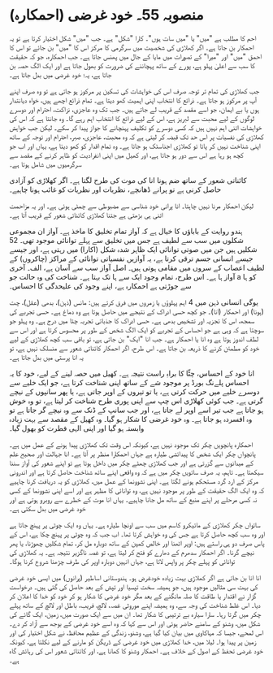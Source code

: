 # منصوبہ 55۔ خود غرضی (احمکارہ)

احم کا مطلب ہے "میں" یا "میں سات ہوں"۔ کارا "شکل" ہے۔ جب "میں" شکل اختیار کرتا ہے تو یہ احمکار بن جاتا ہے۔ اگر کھلاڑی کی شخصیت میں سرگرمی کا مرکز اس کا "میں" بن جائے تو اس کا احمق "میں" اور "میرا" کے تصورات میں مایا کے جال میں پھنس جاتا ہے۔ جب احمکارہ، جو کہ حقیقت کا سب سے اعلیٰ پہلو ہے، پورے کے ساتھ پہچاننے کی ضرورت کو بھول جاتا ہے اور ایک الگ حصہ بن جاتا ہے، یہ؛ خود غرضی میں بدل جاتا ہے۔

جب کھلاڑی کی تمام تر توجہ صرف اس کی خواہشات کی تسکین پر مرکوز ہو جاتی ہے تو وہ صرف اپنے آپ پر مرکوز ہو جاتا ہے۔ ذرائع کا انتخاب اپنی اہمیت کھو دیتا ہے۔ تمام ذرائع اچھے ہیں، خواہ دیانتدار ہوں یا بے ایمان، جو اسے مقصد کے قریب لے جاتے ہیں۔ جب تک وہ عاجزی، نزاکت، احترام اور دوسرے لوگوں کے لیے محبت سے لبریز ہے، اس کے لیے ذرائع کا انتخاب اہم رہے گا۔ وہ جانتا ہے کہ اس کی خواہشات اتنی اہم نہیں ہیں کہ کسی دوسرے کو تکلیف پہنچانے کا جواز پیدا کر سکے۔ لیکن جب خواہش کھلاڑی کی نفسیات پر اس حد تک قبضہ کر لیتی ہے کہ وہ محبت، عاجزی، صبر، احترام اور توجہ کے ساتھ اپنی شناخت نہیں کر پاتا تو کھلاڑی اجناسٹک ہو جاتا ہے۔ وہ تمام اقدار کو کھو دیتا ہے، یہاں اور اب جو کچھ ہو رہا ہے اس سے دور ہو جاتا ہے، اور کھیل میں اپنی انفرادیت کو ظاہر کرنے کے مقصد سے سرگرمیوں میں شامل ہوتا ہے۔

کائناتی شعور کے ساتھ ضم ہونا انا کی موت کی طرح لگتا ہے۔ اگر کھلاڑی کو آزادی حاصل کرنی ہے تو پرانے ڈھانچے، نظریات اور نظریات کو غائب ہونا چاہیے۔

لیکن احمکار مرنا نہیں چاہتا۔ انا پرانی خود شناسی سے مضبوطی سے چمٹی ہوئی ہے۔ اور یہ مزاحمت اتنی ہی بڑھتی ہے جتنا کھلاڑی کائناتی شعور کے قریب آتا ہے۔

ہندو روایت کے باباؤں کا خیال ہے کہ آواز تمام تخلیق کا ماخذ ہے۔ آواز ان مجموعی شکلوں میں سب سے لطیف ہے جس میں تخلیق سے پہلے توانائی موجود تھی۔ 52 شکلیں ہیں جن میں صوتی توانائی ایک ظاہر شدہ شکل (اکارا) میں رہتی ہے، اور جیسے جیسے انسانی جسم ترقی کرتا ہے، یہ آوازیں نفسیاتی توانائی کے مراکز (چاکروں) کے لطیف اعصاب کے سروں میں مقامی ہوتی ہیں۔ اصل آواز سب سے آسان ہے، الف۔ آخری آواز ہا ہے۔ اس طرح، تمام وجود ایک سے ہا تک بہتا ہے۔ شناخت کی وہ حالت جو a کو ہا سے جوڑتی ہے احمکارہ ہے، اپنے وجود کی علیحدگی کا احساس۔

یوگی انسانی ذہن میں 4 اہم پہلوؤں یا زمروں میں فرق کرتے ہیں: مانس (ذہن)، بدھی (عقل)، چت (ہونا) اور احمکار (انا)۔ جو کچھ حسی ادراک کے نتیجے میں حاصل ہوتا ہے وہ دماغ ہے۔ حسی تجربے کی سمجھ، اس کا تجزیہ اور تشخیص بدھی ہے۔ حسی ادراک کا جذباتی تجربہ چٹا میں درج ہے۔ وہ پہلو جو سوچتا ہے کہ وہی ہے جو احساس کے تجربے کو ایک الگ شخص کے طور پر محسوس کرتا ہے اور اس سے لطف اندوز ہوتا ہے وہ انا یا احمکار ہے۔ جب انا "ایک" بن جاتی ہے، تو باقی سب کچھ کھلاڑی کے لیے خود کو مطمئن کرنے کا ذریعہ بن جاتا ہے۔ اس طرح، اگر احمکار کائناتی شعور سے منسلک نہیں ہے، تو یہ انا پرستی میں بدل جاتا ہے۔

انا خود کے احساس، چٹّا کا براہِ راست نتیجہ ہے۔ کھیل میں حصہ لینے کے لیے، خود کا یہ احساس پلےنگ بورڈ پر موجود شے کے ساتھ اپنی شناخت کرتا ہے، جو ایک خلیے سے دوسرے خلیے میں حرکت کرتی ہے، یا تو تیروں کے اوپر جاتی ہے، یا پھر سانپوں کے نیچے گرتی ہے۔ جب کوئی کھلاڑی اس چپ سے اپنی پوری طرح شناخت کر لیتا ہے، تو وہ خوش ہو جاتا ہے جب تیر اسے اوپر لے جاتا ہے، اور جب سانپ کے ڈنک سے وہ نیچے گر جاتا ہے تو وہ افسردہ ہو جاتا ہے۔ وہ خود غرضی کا شکار ہو گیا۔ وہ کھیل کے مقصد سے بہت زیادہ وابستہ ہو گیا اور اپنی الہی فطرت کو بھول گیا۔

احمکارہ پانچویں چکر تک موجود نہیں ہے، کیونکہ اس وقت تک کھلاڑی پیدا ہونے کے عمل میں ہے۔ پانچواں چکر ایک شخص کا پیدائشی طیارہ ہے جہاں احمکارا منظر پر آتا ہے۔ انا جہالت اور صحیح علم کے میدانوں سے گزرتی ہے اور جب کھلاڑی چھٹے چکر میں داخل ہوتا ہے تو اپنے شعور کی آواز سننا سیکھتا ہے۔ تاہم، یہ صرف ساتویں چکر میں ہے کہ وہ واقعی اپنے ساتھ شناخت حاصل کرتا ہے اور اندرونی مرکز کے ارد گرد مستحکم ہونے لگتا ہے۔ اپنی نشوونما کے عمل میں، کھلاڑی کو یہ دریافت کرنا چاہیے کہ وہ ایک الگ حقیقت کے طور پر موجود نہیں ہے، وہ توانائی کا مظہر ہے اور اسے اپنی نشوونما کے کسی نہ کسی مرحلے پر اپنے منبع کے ساتھ مل جانا چاہیے۔ یہاں انا موت کے خطرے سے روبرو ہوتی ہے اور خود غرضی میں بدل سکتی ہے۔

ساتواں چکر کھلاڑی کے مائیکرو کاسم میں سب سے اونچا طیارہ ہے۔ یہاں وہ ایک چوٹی پر پہنچ جاتا ہے اور وہ سب کچھ حاصل کرتا ہے جس کی وہ خواہش کرتا تھا۔ اب جب کہ وہ چوٹی پر پہنچ چکا ہے، اس کے پاس صرف دو ہی راستے ہیں: اوپر اٹھنا اور خالص کمپن کے ساتھ دوبارہ مل کر، تمام شکلیں چھوڑنا، یا پھر نیچے گرنا۔ اگر احمکار سدھرم کے دھارے کو فتح کر لیتا ہے، تو غصہ ناگزیر نتیجہ ہے۔ یہ کھلاڑی کی توانائی کو پہلے چکر پر واپس لاتا ہے، جہاں انہیں دوبارہ اوپر کی طرف چڑھنا شروع کرنا ہوگا۔

انا انا بن جاتی ہے اگر کھلاڑی بہت زیادہ خودغرض ہو۔ ہندوستانی اساطیر (پرانوں) میں ایسی خود غرضی کی بہت سی مثالیں موجود ہیں، جو ہمیشہ سخت تپسیا اور تپش کے بعد حاصل کی گئی ہیں۔ درخواست گزار نے اقتدار یا طاقت کا صلہ مانگنے کے بعد مگر خود غرضی کا شکار ہو کر خود کو خدا کا اعلان کر دیا۔ اس غلط شناخت کی وجہ سے، وہ ہمیشہ اپنے موروثی غصہ، لالچ، فریب، باطل اور لالچ کے ساتھ پہلے چکر میں گرتا رہا۔ سارا سیارہ بے ترتیبی کا شکار تھا۔ ان میں سے ایک صورت میں، زمین، ایک گائے کی شکل میں، وشنو کے سامنے حاضر ہوئی اور اس سے کہا کہ وہ اسے خود غرضی کے بوجھ سے آزاد کر دے۔ اس لمحے، جیسا کہ مہاکاوی میں بیان کیا گیا ہے، وشنو، زندگی کے عظیم محافظ، نے شکل اختیار کی اور زمین پر پیدا ہوا۔ لیلا میں، خدا کھلاڑی میں خود غرضی کے ڈریگن کو مارنے کے لیے نکلتا ہے، کیونکہ خود غرضی تحفظ کے اصول کے خلاف ہے۔ احمکار وشنو کا کھانا ہے، اور کائناتی شعور اس کی رہائش گاہ ہے۔
